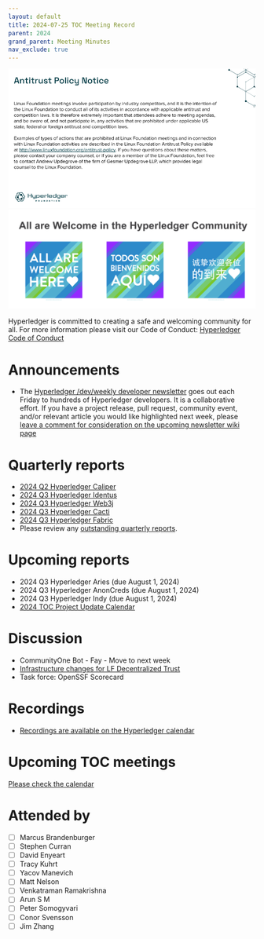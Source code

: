 ```yaml
---
layout: default
title: 2024-07-25 TOC Meeting Record
parent: 2024
grand_parent: Meeting Minutes
nav_exclude: true
---
```


![Antitrust Policy Notice](../images/antitrust-policy-notice.png "Antitrust Policy Notice")
![All are Welcome in the Hyperledger Community](../images/all-are-welcome.png "All are Welcome in the Hyperledger Community")

Hyperledger is committed to creating a safe and welcoming community for all. For more information please visit our Code of Conduct: [Hyperledger Code of Conduct](https://toc.hyperledger.org/governing-documents/code-of-conduct.html)

# Announcements
- The [Hyperledger /dev/weekly developer newsletter](https://wiki.hyperledger.org/pages/viewpage.action?pageId=39618905) goes out each Friday to hundreds of Hyperledger developers. It is a collaborative effort. If you have a project release, pull request, community event, and/or relevant article you would like highlighted next week, please [leave a comment for consideration on the upcoming newsletter wiki page](https://wiki.hyperledger.org/display/DR/2024)

# Quarterly reports
- [2024 Q2 Hyperledger Caliper](https://github.com/hyperledger/toc/pull/274)
- [2024 Q3 Hyperledger Identus](https://github.com/hyperledger/toc/pull/271)
- [2024 Q3 Hyperledger Web3j](https://github.com/hyperledger/toc/pull/275)
- [2024 Q3 Hyperledger Cacti](https://github.com/hyperledger/toc/pull/277)
- [2024 Q3 Hyperledger Fabric](https://github.com/hyperledger/toc/pull/278)
- Please review any [outstanding quarterly reports](https://github.com/hyperledger/toc/pulls?q=is%3Apr+is%3Aopen+label%3Aquarterly-report+user-review-requested%3A%40me).

# Upcoming reports
- 2024 Q3 Hyperledger Aries (due August 1, 2024)
- 2024 Q3 Hyperledger AnonCreds (due August 1, 2024)
- 2024 Q3 Hyperledger Indy (due August 1, 2024)
- [2024 TOC Project Update Calendar](../../project-reports/2024/2024-updates.md)

# Discussion
- CommunityOne Bot - Fay - Move to next week
- [Infrastructure changes for LF Decentralized Trust](https://docs.google.com/document/d/1E3cYIGIckXyI2h74Ee7_DCxi48PQmJ38rCnbnSZ9Clg/edit)
- Task force: OpenSSF Scorecard

# Recordings
- [Recordings are available on the Hyperledger calendar](https://zoom-lfx.platform.linuxfoundation.org/meetings/hyp)

# Upcoming TOC meetings
[Please check the calendar](https://lists.hyperledger.org/g/toc/calendar)

# Attended by

- [ ] Marcus Brandenburger
- [ ] Stephen Curran
- [ ] David Enyeart
- [ ] Tracy Kuhrt
- [ ] Yacov Manevich
- [ ] Matt Nelson
- [ ] Venkatraman Ramakrishna
- [ ] Arun S M
- [ ] Peter Somogyvari
- [ ] Conor Svensson
- [ ] Jim Zhang
